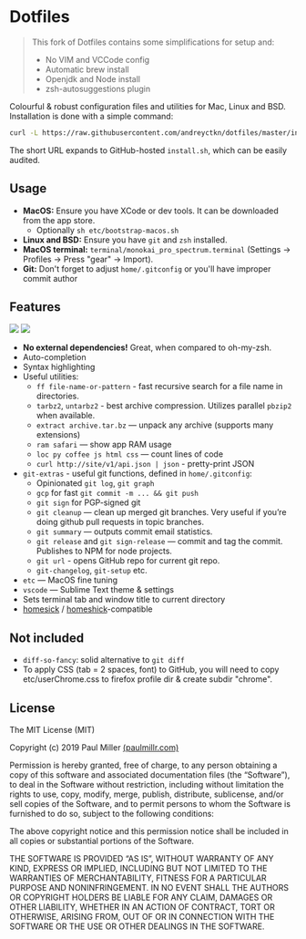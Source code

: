 # Dotfiles

> This fork of Dotfiles contains some simplifications for setup and:
> - No VIM and VCCode config
> - Automatic brew install
> - Openjdk and Node install
> - zsh-autosuggestions plugin

Colourful & robust configuration files and utilities for Mac, Linux and BSD. Installation is done with a simple command:

```sh
curl -L https://raw.githubusercontent.com/andreyctkn/dotfiles/master/install.sh | sh
```

The short URL expands to GitHub-hosted `install.sh`, which can be easily audited.

## Usage

- **MacOS:** Ensure you have XCode or dev tools. It can be downloaded from the app store.
    - Optionally `sh etc/bootstrap-macos.sh`
- **Linux and BSD:** Ensure you have `git` and `zsh` installed.
- **MacOS terminal:** `terminal/monokai_pro_spectrum.terminal` (Settings -> Profiles -> Press "gear" -> Import).
- **Git:** Don't forget to adjust `home/.gitconfig` or you'll have improper commit author

## Features

![](https://user-images.githubusercontent.com/574696/61765243-eb19dc00-ade4-11e9-8d16-5a402a0fdfec.png)
![](https://user-images.githubusercontent.com/574696/61765242-eb19dc00-ade4-11e9-8db0-ac607e1eed8a.png)

* **No external dependencies!** Great, when compared to oh-my-zsh.
* Auto-completion
* Syntax highlighting
* Useful utilities:
    * `ff file-name-or-pattern` - fast recursive search for a file name in directories.
    * `tarbz2`, `untarbz2` - best archive compression. Utilizes parallel `pbzip2` when available.
    * `extract archive.tar.bz` — unpack any archive (supports many extensions)
    * `ram safari` — show app RAM usage
    * `loc py coffee js html css` — count lines of code
    * `curl http://site/v1/api.json | json` - pretty-print JSON
* `git-extras` - useful git functions, defined in `home/.gitconfig`:
    * Opinionated `git log`, `git graph`
    * `gcp` for fast `git commit -m ... && git push`
    * `git sign` for PGP-signed git
    * `git cleanup` — clean up merged git branches. Very useful if
    you’re doing github pull requests in topic branches.
    * `git summary` — outputs commit email statistics.
    * `git release` and `git sign-release` — commit and tag the commit. Publishes to NPM for node projects.
    * `git url` - opens GitHub repo for current git repo.
    * `git-changelog`, `git-setup` etc.
* `etc` — MacOS fine tuning
* `vscode` — Sublime Text theme & settings
* Sets terminal tab and window title to current directory
* [homesick](https://github.com/technicalpickles/homesick) /
  [homeshick](https://github.com/andsens/homeshick)-compatible

## Not included

- `diff-so-fancy`: solid alternative to `git diff`
- To apply CSS (tab = 2 spaces, font) to GitHub, you will need to copy etc/userChrome.css to firefox profile dir & create subdir "chrome".

## License

The MIT License (MIT)

Copyright (c) 2019 Paul Miller [(paulmillr.com)](https://paulmillr.com)

Permission is hereby granted, free of charge, to any person obtaining a copy
of this software and associated documentation files (the “Software”), to deal
in the Software without restriction, including without limitation the rights
to use, copy, modify, merge, publish, distribute, sublicense, and/or sell
copies of the Software, and to permit persons to whom the Software is
furnished to do so, subject to the following conditions:

The above copyright notice and this permission notice shall be included in
all copies or substantial portions of the Software.

THE SOFTWARE IS PROVIDED “AS IS”, WITHOUT WARRANTY OF ANY KIND, EXPRESS OR
IMPLIED, INCLUDING BUT NOT LIMITED TO THE WARRANTIES OF MERCHANTABILITY,
FITNESS FOR A PARTICULAR PURPOSE AND NONINFRINGEMENT. IN NO EVENT SHALL THE
AUTHORS OR COPYRIGHT HOLDERS BE LIABLE FOR ANY CLAIM, DAMAGES OR OTHER
LIABILITY, WHETHER IN AN ACTION OF CONTRACT, TORT OR OTHERWISE, ARISING FROM,
OUT OF OR IN CONNECTION WITH THE SOFTWARE OR THE USE OR OTHER DEALINGS IN
THE SOFTWARE.
